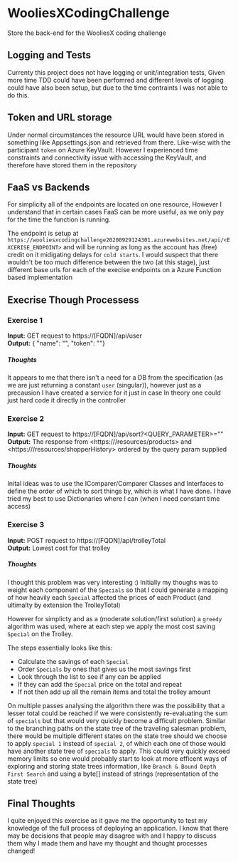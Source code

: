 # WooliesXCodingChallenge
Store the back-end for the WooliesX coding challenge

## Logging and Tests
Currenty this project does not have logging or unit/integration tests, Given more time TDD could have been perfomred and different levels of logging could have also been setup, but due to the time contraints I was not able to do this.

## Token and URL storage
Under normal circumstances the resource URL would have been stored in something like Appsettings.json and retrieved from there. Like-wise with the participant `token` on Azure KeyVault. However I experienced time constraints and connectivity issue with accessing the KeyVault, and therefore have stored them in the repository

## FaaS vs Backends
For simplicity all of the endpoints are located on one resource, However I understand that in certain cases FaaS can be more useful, as we only pay for the time the function is running.

The endpoint is setup at `https://wooliesxcodingchallenge20200929124301.azurewebsites.net/api/<EXCERISE_ENDPOINT>` and will be running as long as the account has (free) credit on it midigating delays for `cold starts`. I would suspect that there wouldn't be too much difference between the two (at this stage), just different base urls for each of the execise endpoints on a Azure Function based implementation

## Execrise Though Processess
### Exercise 1
**Input:** GET request to https://[FQDN]/api/user\
**Output:** { "name": "<NAME>", "token": "<TOKEN>"}

##### Thoughts
It appears to me that there isn't a need for a DB from the specification (as we are just returning a constant `user` (singular)), however just as a precausion I have created a service for it just in case
In theory one could just hard code it directly in the controller

### Exercise 2
**Input:** GET request to https://[FQDN]/api/sort?<QUERY_PARAMETER>="<VALUE>"\
**Output:** The response from <https://<FQDN>/resources/products> and <https://<FQDN>/resources/shopperHistory> ordered by the query param supplied
  
##### Thoughts
Inital ideas was to use the IComparer/Comparer Classes and Interfaces to define the order of which to sort things by, which is what I have done.
I have tried my best to use Dictionaries where I can (when I need constant time access)

### Exercise 3
**Input:** POST request to https://[FQDN]/api/trolleyTotal\
**Output:** Lowest cost for that trolley
  
##### Thoughts
I thought this problem was very interesting :)
Initially my thoughs was to weight each component of the `Specials` so that I could generate a mapping of how heavily each `Special` affected the prices of each Product (and ultimalty by extension the TrolleyTotal)

However for simplicty and as a (moderate solution/first solution) a `greedy` algorithm was used, where at each step we apply the most cost saving `Special` on the Trolley. 

The steps essentially looks like this:
- Calculate the savings of each `Special`
- Order `Specials` by ones that gives us the most savings first
- Look through the list to see if any can be applied 
- If they can add the `Special` price on the total and repeat
- If not then add up all the remain items and total the trolley amount

On multiple passes analysing the algorithm there was the possibility that a lesser total could be reached if we were consistently re-evaluating the sum of `specials` but that would very quickly become a difficult problem. Similar to the branching paths on the state tree of the traveling salesman problem, there would be multiple different states on the state tree should we choose to apply `special 1` instead of `special 2`, of which each one of those would have another state tree of `specials` to apply. This could very quickly exceed memory limits so one would probably start to look at more efficent ways of exploring and storing state trees information, like `Branch & Bound Depth First Search` and using a byte[] instead of strings (representation of the state tree)

## Final Thoughts
I quite enjoyed this exercise as it gave me the opportunity to test my knowledge of the full process of deploying an application.
I know that there may be decisions that people may disagree with and I happy to discuss them why I made them and have my thought and thought processes changed!

